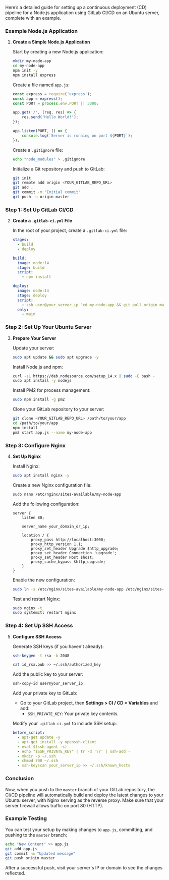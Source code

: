 Here’s a detailed guide for setting up a continuous deployment (CD) pipeline for a Node.js application using GitLab CI/CD on an Ubuntu server, complete with an example.

### Example Node.js Application

1. **Create a Simple Node.js Application**

   Start by creating a new Node.js application:

   ```bash
   mkdir my-node-app
   cd my-node-app
   npm init -y
   npm install express
   ```

   Create a file named `app.js`:

   ```javascript
   const express = require('express');
   const app = express();
   const PORT = process.env.PORT || 3000;

   app.get('/', (req, res) => {
       res.send('Hello World!');
   });

   app.listen(PORT, () => {
       console.log(`Server is running on port ${PORT}`);
   });
   ```

   Create a `.gitignore` file:

   ```bash
   echo "node_modules" > .gitignore
   ```

   Initialize a Git repository and push to GitLab:

   ```bash
   git init
   git remote add origin <YOUR_GITLAB_REPO_URL>
   git add .
   git commit -m "Initial commit"
   git push -u origin master
   ```

### Step 1: Set Up GitLab CI/CD

2. **Create a `.gitlab-ci.yml` File**

   In the root of your project, create a `.gitlab-ci.yml` file:

   ```yaml
   stages:
     - build
     - deploy

   build:
     image: node:14
     stage: build
     script:
       - npm install

   deploy:
     image: node:14
     stage: deploy
     script:
       - ssh user@your_server_ip 'cd my-node-app && git pull origin master && npm install && pm2 restart my-node-app || pm2 start app.js --name my-node-app'
     only:
       - main
   ```

### Step 2: Set Up Your Ubuntu Server

3. **Prepare Your Server**

   Update your server:

   ```bash
   sudo apt update && sudo apt upgrade -y
   ```

   Install Node.js and npm:

   ```bash
   curl -sL https://deb.nodesource.com/setup_14.x | sudo -E bash -
   sudo apt install -y nodejs
   ```

   Install PM2 for process management:

   ```bash
   sudo npm install -g pm2
   ```

   Clone your GitLab repository to your server:

   ```bash
   git clone <YOUR_GITLAB_REPO_URL> /path/to/your/app
   cd /path/to/your/app
   npm install
   pm2 start app.js --name my-node-app
   ```

### Step 3: Configure Nginx

4. **Set Up Nginx**

   Install Nginx:

   ```bash
   sudo apt install nginx -y
   ```

   Create a new Nginx configuration file:

   ```bash
   sudo nano /etc/nginx/sites-available/my-node-app
   ```

   Add the following configuration:

   ```nginx
   server {
       listen 80;

       server_name your_domain_or_ip;

       location / {
           proxy_pass http://localhost:3000;
           proxy_http_version 1.1;
           proxy_set_header Upgrade $http_upgrade;
           proxy_set_header Connection 'upgrade';
           proxy_set_header Host $host;
           proxy_cache_bypass $http_upgrade;
       }
   }
   ```

   Enable the new configuration:

   ```bash
   sudo ln -s /etc/nginx/sites-available/my-node-app /etc/nginx/sites-enabled/
   ```

   Test and restart Nginx:

   ```bash
   sudo nginx -t
   sudo systemctl restart nginx
   ```

### Step 4: Set Up SSH Access

5. **Configure SSH Access**

   Generate SSH keys (if you haven't already):

   ```bash
   ssh-keygen -t rsa -b 2048
   ```
   ```bash
   cat id_rsa.pub >> ~/.ssh/authorized_key
   ```

   Add the public key to your server:

   ```bash
   ssh-copy-id user@your_server_ip
   ```

   Add your private key to GitLab:
   - Go to your GitLab project, then **Settings > CI / CD > Variables** and add:
     - `SSH_PRIVATE_KEY`: Your private key contents.

   Modify your `.gitlab-ci.yml` to include SSH setup:

   ```yaml
   before_script:
     - apt-get update -y
     - apt-get install -y openssh-client
     - eval $(ssh-agent -s)
     - echo "$SSH_PRIVATE_KEY" | tr -d '\r' | ssh-add -
     - mkdir -p ~/.ssh
     - chmod 700 ~/.ssh
     - ssh-keyscan your_server_ip >> ~/.ssh/known_hosts
   ```

### Conclusion

Now, when you push to the `master` branch of your GitLab repository, the CI/CD pipeline will automatically build and deploy the latest changes to your Ubuntu server, with Nginx serving as the reverse proxy. Make sure that your server firewall allows traffic on port 80 (HTTP). 

### Example Testing

You can test your setup by making changes to `app.js`, committing, and pushing to the `master` branch:

```bash
echo "New Content" >> app.js
git add app.js
git commit -m "Updated message"
git push origin master
```

After a successful push, visit your server's IP or domain to see the changes reflected.
